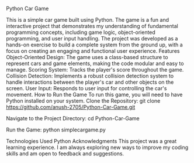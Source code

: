 Python Car Game

This is a simple car game built using Python. The game is a fun and interactive project that demonstrates my understanding of fundamental programming concepts, including game logic, object-oriented programming, and user input handling.
The project was developed as a hands-on exercise to build a complete system from the ground up, with a focus on creating an engaging and functional user experience.
Features
Object-Oriented Design: The game uses a class-based structure to represent cars and game elements, making the code modular and easy to manage.
Scoring System: Tracks the player's score throughout the game.
Collision Detection: Implements a robust collision detection system to handle interactions between the player's car and other objects on the screen.
User Input: Responds to user input for controlling the car's movement.
How to Run the Game
To run this game, you will need to have Python installed on your system.
Clone the Repository:
git clone https://github.com/anush-2705/Python-Car-Game.git


Navigate to the Project Directory:
cd Python-Car-Game


Run the Game:
python simplecargame.py


Technologies Used
Python
Acknowledgments
This project was a great learning experience. I am always exploring new ways to improve my coding skills and am open to feedback and suggestions.
